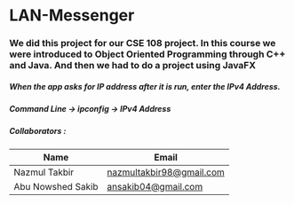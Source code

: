 # LAN-Messenger

### We did this project for our CSE 108 project. In this course we were introduced to Object Oriented Programming through C++ and Java. And then we had to do a project using JavaFX


##### When the app asks for IP address after it is run, enter the IPv4 Address. 
##### Command Line -> ipconfig -> IPv4 Address

##### Collaborators :

| Name              | Email                    |
| ----------------- | ------------------------ |
| Nazmul Takbir     | nazmultakbir98@gmail.com |
| Abu Nowshed Sakib | ansakib04@gmail.com      |
